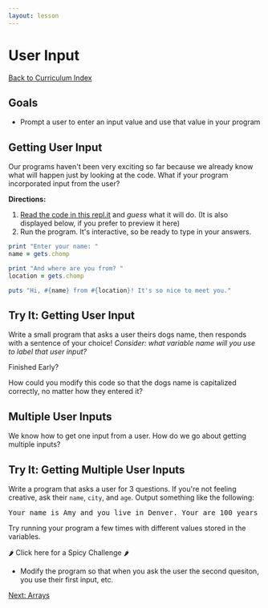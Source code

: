 ```yaml
---
layout: lesson
---
```


# User Input

<a href="../">Back to Curriculum Index</a>

## Goals

- Prompt a user to enter an input value and use that value in your program

## Getting User Input

Our programs haven't been very exciting so far because we already know what will happen just by looking at the code. What if your program incorporated input from the user?

**Directions:**

1. <a href="https://replit.com/@turingschool/ColdPowderblueMeasurements" target="blank">Read the code in this repl.it</a> and *guess* what it will do. (It is also displayed below, if you prefer to preview it here)
2. Run the program. It's interactive, so be ready to type in your answers.

```ruby
print "Enter your name: "
name = gets.chomp

print "And where are you from? "
location = gets.chomp

puts "Hi, #{name} from #{location}! It's so nice to meet you."
```

<div class="try-it-new">
  <h2>Try It: Getting User Input</h2>
  <p>Write a small program that asks a user theirs dogs name, then responds with a sentence of your choice! <em>Consider: what variable name will you use to label that user input?</em></p>
  <div class="spicy-container">
    <p class="spicy-click">Finished Early?</p>
    <div class="spicy-toggle">
    <p>How could you modify this code so that the dogs name is capitalized correctly, no matter how they entered it?</p>
    </div>
  </div>
</div>

## Multiple User Inputs

We know how to get one input from a user. How do we go about getting multiple inputs?

<div class="try-it-new">
  <h2>Try It: Getting Multiple User Inputs</h2>
  <p>Write a program that asks a user for 3 questions. If you're not feeling creative, ask their <code>name</code>, <code>city</code>, and <code>age</code>. Output something like the following:</p>
  <pre>Your name is Amy and you live in Denver. Your are 100 years old.</pre>
  <p>Try running your program a few times with different values stored in the variables.</p>
  <div class="spicy-container">
    <p class="spicy-click">🌶 Click here for a Spicy Challenge 🌶</p>
    <div class="spicy-toggle">
      <ul>
        <li>Modify the program so that when you ask the user the second quesiton, you use their first input, etc.</li>
      </ul>
    </div>
  </div>
</div>

<a href="../arrays">Next: Arrays</a>

